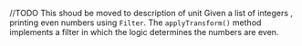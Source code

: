 //TODO This shoud be moved to description of unit
Given a list of integers , printing even numbers using ```Filter```. The ```applyTransform()``` method implements a filter in which the logic determines the numbers are even.